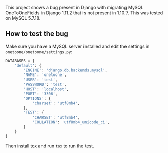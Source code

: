 This project shows a bug present in Django with migrating MySQL OneToOneFields in Django 1.11.2 that is not present in 1.10.7. This was tested on MySQL 5.7.18.

## How to test the bug

Make sure you have a MySQL server installed and edit the settings in `onetoone/onetoone/settings.py`:

```python
DATABASES = {
    'default': {
        'ENGINE': 'django.db.backends.mysql',
        'NAME': 'onetoone',
        'USER': 'test',
        'PASSWORD': 'test',
        'HOST': 'localhost',
        'PORT': '3306',
        'OPTIONS': {
            'charset': 'utf8mb4',
        },
        'TEST': {
            'CHARSET': 'utf8mb4',
            'COLLATION': 'utf8mb4_unicode_ci',
        }
    }
}
```

Then install tox and run `tox` to run the test.
